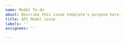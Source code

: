 ```yaml
---
name: Model To-do
about: Describe this issue template's purpose here.
title: API Model issue
labels: ''
assignees: ''

---
```



